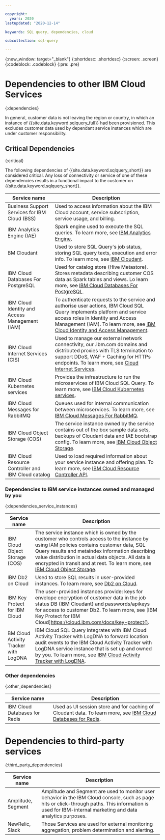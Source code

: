 ```yaml
---

copyright:
  years: 2020
lastupdated: "2020-12-14"

keywords: SQL query, dependencies, cloud

subcollection: sql-query

---
```


{:new_window: target="_blank"}
{:shortdesc: .shortdesc}
{:screen: .screen}
{:codeblock: .codeblock}
{:pre: .pre}

# Dependencies to other IBM Cloud Services
{:dependencies}

In general, customer data is not leaving the region or country, in which an instance of {{site.data.keyword.sqlquery_full}} had been provisioned. 
This excludes customer data used by dependant service instances which are under customer responsibility.


## Critical Dependencies
{:critical}

The following dependencies of {{site.data.keyword.sqlquery_short}} are considered critical. 
Any loss of connectivity or service of one of these dependencies results in a functional impact to the customer on {{site.data.keyword.sqlquery_short}}.

Service name | Description
--- | ---
Business Support Services for IBM Cloud (BSS) | Used to access information about the IBM Cloud account, service subscription, service usage, and billing.
IBM Analytics Engine (IAE) | Spark engine used to execute the SQL queries. To learn more, see [IBM Analytics Engine](https://cloud.ibm.com/docs/AnalyticsEngine).
BM Cloudant | Used to store SQL Query's job status, storing SQL query texts, execution and error info. To learn more, see [IBM Cloudant](https://cloud.ibm.com/docs/Cloudant).
IBM Cloud Databases For PostgreSQL | Used for catalog store (Hive Metastore). Stores metadata describing customer COS data as Spark tables and views. Lo learn more, see [IBM Cloud Databases For PostgreSQL](https://cloud.ibm.com/docs/databases-for-postgresql).
IBM Cloud Identity and Access Management (IAM) | To authenticate requests to the service and authorise user actions, IBM Cloud SQL Query implements platform and service access roles in Identity and Access Management (IAM). To learn more, see [IBM Cloud Identity and Access Management](https://cloud.ibm.com/docs/account?topic=account-iamoverview).
IBM Cloud Internet Services (CIS) | Used to manage our external network connectivity, our .ibm.com domains and distributed proxies with TLS termination to support DDoS, WAF + Caching for HTTPs endpoints. To learn more, see [Cloud Internet Services](https://cloud.ibm.com/docs/cis).
IBM Cloud Kubernetes services | Provides the infrastructure to run the microservices of IBM Cloud SQL Query. To learn more, see [IBM Cloud Kubernetes services](https://cloud.ibm.com/docs/containers).
IBM Cloud Messages for RabbitMQ | Queues used for internal communication between microservices. To learn more, see [IBM Cloud Messages For RabbitMQ](https://cloud.ibm.com/docs/messages-for-rabbitmq).
IBM Cloud Object Storage (COS) | The service instance owned by the service contains out of the box sample data sets, backups of Cloudant data and IAE bootstrap config. To learn more, see [IBM Cloud Object Storage](https://cloud.ibm.com/docs/cloud-object-storage).
IBM Cloud Resource Controller and IBM Cloud catalog | Used to load required information about your service instance and offering plan. To learn more, see [IBM Cloud Resource Controller API](https://cloud.ibm.com/apidocs/resource-controller/resource-controller).

### Dependencies to IBM service instances owned and managed by you
{:dependencies_service_instances}

Service name | Description
--- | ---
IBM Cloud Object Storage (COS) | The service instance which is owned by the customer who controls access to the instance by using IAM policies contains customer data, SQL Query results and metaindex information describing value distribution in actual data objects. All data is encrypted in transit and at rest. To learn more, see [IBM Cloud Object Storage](https://cloud.ibm.com/docs/cloud-object-storage).
IBM Db2 on Cloud | Used to store SQL results in user-provided instances. To learn more, see [Db2 on Cloud](https://cloud.ibm.com/docs/Db2onCloud).
IBM Key Protect for IBM Cloud | The user-provided instances provide: keys for envelope encryption of customer data in the job status DB (IBM Cloudant) and passwords/apikeys for access to customer Db2. To learn more, see [IBM Key Protect for IBM Cloud]https://cloud.ibm.com/docs/key-protect().
BM Cloud Activity Tracker with LogDNA | IBM Cloud SQL Query integrates with IBM Cloud Activity Tracker with LogDNA to forward location audit events to the IBM Cloud Activity Tracker with LogDNA service instance that is set up and owned by you. To learn more, see [IBM Cloud Activity Tracker with LogDNA](https://cloud.ibm.com/docs/Activity-Tracker-with-LogDNA).

### Other dependencies 
{:other_dependencies}

Service name | Description
--- | ---
IBM Cloud Databases for Redis | Used as UI session store and for caching of Cloudant data. To learn more, see [IBM Cloud Databases for Redis](https://cloud.ibm.com/docs/databases-for-redis).

# Dependencies to third-party services
{:third_party_dependencies}

Service name | Description
--- | ---
Amplitude, Segment | Amplitude and Segment are used to monitor user behavior in the IBM Cloud console, such as page hits or click-through paths. This information is used for IBM-internal marketing and data analytics purposes.
NewRelic, Slack | Those Services are used for external monitoring aggregation, problem determination and alerting.
